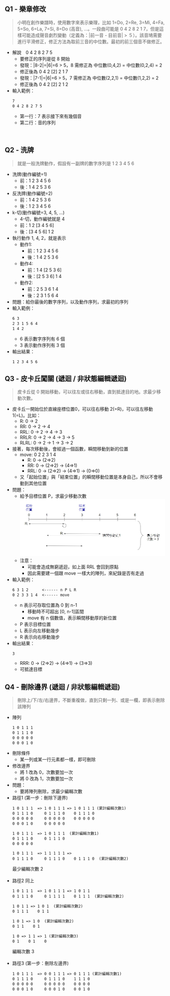 ## Q1 - 樂章修改
> 小明在創作樂譜時，使用數字來表示樂理，比如 1=Do, 2=Re, 3=Mi, 4=Fa, 5=So, 6=La, 7=Si, 8=Do (高音), ...。一段曲可能是 0 4 2 8 2 1 7，但是這樣可能造成聲音劇烈變動（定義為：|前一音 - 目前音| > ５）。該音鳩需要進行平滑修正，修正方法為取前三音的中位數。最初的前三個音不做修正。
- 解說　0 4 2 8 2 7 5
  - 要修正的序列是從 8 開始
  - 發現：|8-2|=|6|=6 > 5，8 需修正為 中位數(0,4,2) = 中位數(0,2,4) = 2
  - 修正後為 0 4 2 [2] 2 1 7
  - 發現：|7-1|=|6|=6 > 5，7 需修正為 中位數(2,2,1) = 中位數(1,2,2) = 2
  - 修正後為 0 4 2 [2] 2 1 2
- 輸入範例：
  ```
  7
  0 4 2 8 2 7 5
  ```
  - 第一行：7 表示接下來有幾個音
  - 第二行：音的序列
  
<br>

## Q2 - 洗牌
> 就是一般洗牌動作，假設有一副牌的數字序列是 1 2 3 4 5 6
- 洗牌(動作編號=1) 
  - 前：1 2 3 4 5 6
  - 後：1 4 2 5 3 6
- 反洗牌(動作編號=2) 
  - 前：1 4 2 5 3 6
  - 後：1 2 3 4 5 6
- k-切(動作編號=3, 4, 5, ...) 
  - 4-切，動作編號就是 4
  - 前：1 2 [3 4 5 6]
  - 後：[3 4 5 6] 1 2
- 執行動作 1, 4, 2，就是表示
  - 動作1:
    - 前：1 2 3 4 5 6
    - 後：1 4 2 5 3 6
  - 動作4:
    - 前：1 4 [2 5 3 6]
    - 後：[2 5 3 6] 1 4
  - 動作2:
    - 前：2 5 3 6 1 4
    - 後：2 3 1 5 6 4
- 問題：給你最後的數字序列，以及動作序列，求最初的序列
- 輸入範例：
  ```
  6 3
  2 3 1 5 6 4
  1 4 2
  ```
  - 6 表示數字序列有 6 個
  - 3 表示動作序列有 3 個
- 輸出結果：
  ```
  1 2 3 4 5 6
  ```

## Q3 - 皮卡丘闖關 (遞迴 / 非狀態編輯遞迴)
> 皮卡丘從 0 開始移動，可以往左或往右移動，直到抵達目的地。求最少移動次數。
- 皮卡丘一開始位於直線座標位置0，可以往右移動 2(=R)，可以往左移動 1(=L)。比如：
  - R: 0 -> 2
  - RR: 0 -> 2 -> 4
  - RRL: 0 -> 2 -> 4 -> 3
  - RRLR: 0 -> 2 -> 4 -> 3 -> 5
  - RLRL: 0 -> 2 -> 1 -> 3 -> 2
- 接著，每次移動後，會經過一個函數，瞬間移動到新的位置
  - move: 0 2 2 3 1 4
    - R: 0 -> (2=>2)
    - RR: 0 -> (2=>2) -> (4=>1)
    - RRL: 0 -> (2=>2) -> (4=>1) -> (0=>0)
  - 又「起始位置」與「結束位置」的瞬間移動位置是本身自己，所以不會移動到其他位置
- 問題：
  - 給予目標位置 P，求最少移動次數
    ![](20191026-Q3.jpg)
  - 注意：
    - 可能會造成無窮遞迴，如上面 RRL 會回到原點
    - 因此需要建一個跟 move 一樣大的陣列，來紀錄是否有走過
- 輸入範例：
  ```
  6 3 1 2      <------ n P L R
  0 2 3 3 1 4  <------ move
  ```
  - n 表示可存取位置為 0 到 n-1
    - 移動時不可超出 [0, n-1]區間
    - move 有 n 個數值，表示瞬間移動厚的新位置
  - P 表示目標位置
  - L 表示向左移動幾步
  - R 表示向右移動幾步
- 輸出結果：
  ```
  3
  ```
  - RRR: 0 -> (2=>2) -> (4=>1) -> (3=>3)
  - 可抵達目標

## Q4 - 刪除邊界 (遞迴 / 非狀態編輯遞迴)     
  > 刪除上/下/左/右邊界，不斷重複做，直到只剩一列、或是一欄，即表示刪除該陣列
  - 陣列
    ```
    1 0 1 1 1
    0 1 1 1 0
    0 0 0 0 0
    0 0 0 1 0
    ```
  - 刪除條件
    - 某一列或某一行元素都一樣，即可刪除
  - 修改邊界
    - 將 1 改為 0，次數要加一次
    - 將 0 改為 1，次數要加一次
  - 問題：
    - 要將陣列刪除，求最少編輯次數
  - 路徑1 (第一步：刪除下邊界)
    ```
    1 0 1 1 1  => 1 0 1 1 1 => 1 0 1 1 1 (累計編輯次數1)
    0 1 1 1 0     0 1 1 1 0    0 1 1 1 0
    0 0 0 0 0     0 0 0 0 0    0 0 0 0 0
    0 0 0 1 0     0 0 0 0 0    
    ```
    ```
    1 0 1 1 1  => 1 0 1 1 1  (累計編輯次數1)
    0 1 1 1 0     0 1 1 1 0
    0 0 0 0 0     
    ```
    ```
    1 0 1 1 1  => 1 1 1 1 1 => 
    0 1 1 1 0     0 1 1 1 0    0 1 1 1 0  (累計編輯次數2)
    ```
    最少編輯次數 2
    <br><br>
  - 路徑2
    同上
    ```
    1 0 1 1 1  => 1 0 1 1 1 => 1 0 1 1
    0 1 1 1 0     0 1 1 1 1    0 1 1 1  (累計編輯次數2)
    ```
    ```
    1 0 1 1 => 1 0 1  (累計編輯次數2)
    0 1 1 1    0 1 1
    ```
    ```
    1 0 1 => 1 0  (累計編輯次數2)
    0 1 1    0 1
    ```
    ```
    1 0 => 1 1 => 1 (累計編輯次數3)
    0 1    0 1    0
    ```
    編輯次數 3
    <br><br>
  - 路徑3 (第一步：刪除左邊界)
    ```
    1 0 1 1 1  => 0 0 1 1 1 => 0 1 1 1 (累計編輯次數1)
    0 1 1 1 0     0 1 1 1 0    1 1 1 0
    0 0 0 0 0     0 0 0 0 0    0 0 0 0
    0 0 0 1 0     0 0 0 1 0    0 0 1 0
    ```
